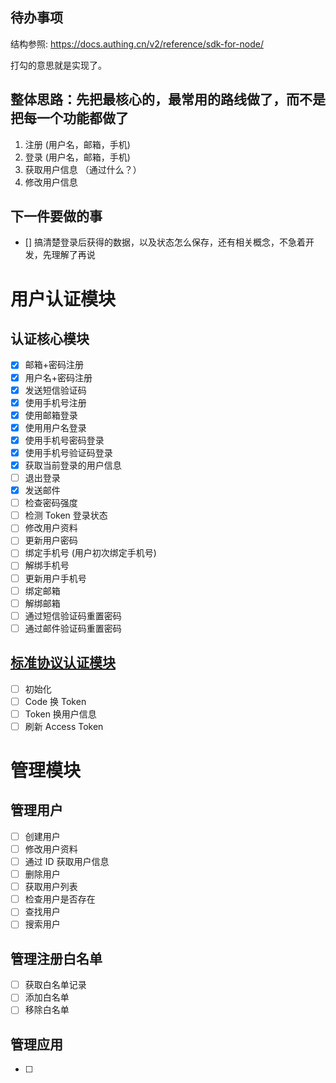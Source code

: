 ## 待办事项
结构参照: https://docs.authing.cn/v2/reference/sdk-for-node/  

打勾的意思就是实现了。  

## 整体思路：先把最核心的，最常用的路线做了，而不是把每一个功能都做了
1. 注册 (用户名，邮箱，手机)
2. 登录 (用户名，邮箱，手机)
3. 获取用户信息 （通过什么？）
4. 修改用户信息

## 下一件要做的事
- [] 搞清楚登录后获得的数据，以及状态怎么保存，还有相关概念，不急着开发，先理解了再说

# 用户认证模块
## 认证核心模块
- [x] 邮箱+密码注册
- [x] 用户名+密码注册
- [x] 发送短信验证码
- [x] 使用手机号注册
- [x] 使用邮箱登录
- [x] 使用用户名登录
- [x] 使用手机号密码登录
- [x] 使用手机号验证码登录
- [x] 获取当前登录的用户信息
- [ ] 退出登录
- [x] 发送邮件
- [ ] 检查密码强度
- [ ] 检测 Token 登录状态
- [ ] 修改用户资料
- [ ] 更新用户密码
- [ ] 绑定手机号 (用户初次绑定手机号)
- [ ] 解绑手机号
- [ ] 更新用户手机号
- [ ] 绑定邮箱
- [ ] 解绑邮箱
- [ ] 通过短信验证码重置密码
- [ ] 通过邮件验证码重置密码

## [标准协议认证模块](https://docs.authing.cn/v2/reference/sdk-for-node/authentication/StandardProtocol.html)
- [ ] 初始化
- [ ] Code 换 Token
- [ ] Token 换用户信息
- [ ] 刷新 Access Token

# 管理模块
## 管理用户
- [ ] 创建用户
- [ ] 修改用户资料
- [ ] 通过 ID 获取用户信息
- [ ] 删除用户
- [ ] 获取用户列表
- [ ] 检查用户是否存在
- [ ] 查找用户
- [ ] 搜索用户

## 管理注册白名单
- [ ] 获取白名单记录
- [ ] 添加白名单
- [ ] 移除白名单

## 管理应用
- [ ] 
